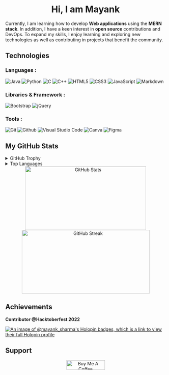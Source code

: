 <h1 align ="center">Hi, I am Mayank</h1>

<p>
Currently, I am learning how to develop <b>Web applications</b> using the <b>MERN stack</b>. In addition, I have a keen interest in <b>open source</b> contributions and DevOps. To expand my skills, I enjoy learning and exploring new technologies as well as contributing in projects that benefit the community. 
</p>

## Technologies

### Languages :

![Java](https://img.shields.io/badge/-Java-f89820?style=for-the-badge&logo=openjdk&logoColor=5382a1)
![Python](https://img.shields.io/badge/Python-306998?style=for-the-badge&logo=python&logoColor=FFD43B)
![C](https://img.shields.io/badge/c-%2300599C.svg?&style=for-the-badge&logo=c&logoColor=white)
![C++](https://img.shields.io/badge/c++-%2300599C.svg?&style=for-the-badge&logo=c%2B%2B&ogoColor=white)
![HTML5](https://img.shields.io/badge/HTML5-E34F26?style=for-the-badge&logo=html5&logoColor=white)
![CSS3](https://img.shields.io/badge/CSS3-1572B6?style=for-the-badge&logo=css3&logoColor=white)
![JavaScript](https://img.shields.io/badge/JavaScript-323330.svg?style=for-the-badge&logo=javascript&logoColor=f0db4f)
![Markdown](https://img.shields.io/badge/Markdown-343a40?style=for-the-badge&logo=markdown&logoColor=white)

### Libraries & Framework :

![Bootstrap](https://img.shields.io/badge/-Bootstrap-712cf9?style=for-the-badge&logo=bootstrap&logoColor=white)
![jQuery](https://img.shields.io/badge/-jQuery-blue?style=for-the-badge&logo=jquery&logoColor=white)

### Tools :

![Git](https://img.shields.io/badge/Git-E44C30?style=for-the-badge&logo=git&logoColor=white)
![Github](https://img.shields.io/badge/GitHub-100000?style=for-the-badge&logo=github&logoColor=white)
![Visual Studio Code](https://img.shields.io/badge/Visual%20Studio%20Code-informational?style=for-the-badge&logo=visual-studio-code&logoColor=white)
![Canva](https://img.shields.io/badge/Canva-%2300C4CC.svg?style=for-the-badge&logo=Canva&logoColor=white)
![Figma](https://img.shields.io/badge/Figma-a259ff?style=for-the-badge&logo=Figma&logoColor=white)

## My GitHub Stats

<details>
 <summary>GitHub Trophy</summary>

 <div align="center">

[![trophy](https://github-profile-trophy.vercel.app/?username=Mayank-Sharma17&theme=onestar&row=1&column=7)](https://github.com/ryo-ma/github-profile-trophy)

 </div>

</details>
<details>
 <summary>Top Languages</summary>

 <div align="center">

[![Top Langs](https://github-readme-stats.vercel.app/api/top-langs/?username=Mayank-Sharma17&layout=compact&bg_color=0c1014&text_color=ffffff&title_color=a8a8a8&&langs_count=10)](https://github.com/anuraghazra/github-readme-stats)

 </div>

</details>

<div align="center">
  <a href="https://github.com/anuraghazra/github-readme-stats"><img src="https://github-readme-stats.vercel.app/api?username=Mayank-Sharma17&show_icons=true&theme=gotham&hide_border=false" alt="GitHub Stats" height="200" width="380"/></a>
  <a href="https://git.io/streak-stats"><img src="https://streak-stats.demolab.com/?user=Mayank-Sharma17&theme=gotham&hide_border=false" alt="GitHub Streak" height="200" width="401"/></a>
</div>

## Achievements

**Contributor @Hacktoberfest 2022**

[![An image of @mayank_sharma's Holopin badges, which is a link to view their full Holopin profile](https://holopin.me/mayank_sharma)](https://holopin.io/@mayank_sharma)

## Support

<div align="center">
  <a href="https://www.buymeacoffee.com/mayank17" target="_blank"><img src="https://cdn.buymeacoffee.com/buttons/default-yellow.png" alt="Buy Me A Coffee" height="30" width="121"></a>
</div>
